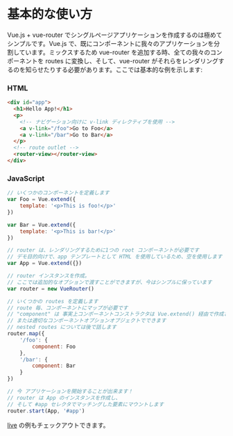 # 基本的な使い方

Vue.js + vue-router でシングルページアプリケーションを作成するのは極めてシンプルです。Vue.js で、既にコンポーネントに我々のアプリケーションを分割しています。ミックスするため vue-router を追加する時、全ての我々のコンポーネントを routes に変換し、そして、vue-router がそれらをレンダリングするのを知らせたりする必要があります。ここでは基本的な例を示します:

### HTML

``` html
<div id="app">
  <h1>Hello App!</h1>
  <p>
    <!-- ナビゲーション向けに v-link ディレクティブを使用 -->
    <a v-link="/foo">Go to Foo</a>
    <a v-link="/bar">Go to Bar</a>
  </p>
  <!-- route outlet -->
  <router-view></router-view>
</div>
```

### JavaScript

``` js
// いくつかのコンポーネントを定義します
var Foo = Vue.extend({
    template: '<p>This is foo!</p>'
})

var Bar = Vue.extend({
    template: '<p>This is bar!</p>'
})

// router は、レンダリングするために1つの root コンポーネントが必要です
// デモ目的向けで、app テンプレートとして HTML を使用しているため、空を使用します
var App = Vue.extend({})

// router インスタンスを作成。
// ここでは追加的なオプションで渡すことができますが、今はシンプルに保っています
var router = new VueRouter()

// いくつかの routes を定義します
// route 毎、コンポーネントにマップが必要です
// "component" は 事実上コンポーネントコンストラクタは Vue.extend() 経由で作成されるか、
// または適切なコンポーネントオプションオブジェクトでできます
// nested routes については後で話します
router.map({
    '/foo': {
        component: Foo
    },
    '/bar': {
        component: Bar
    }
})

// 今 アプリケーションを開始することが出来ます！
// router は App のインスタンスを作成し、
// そして #app セレクタでマッチングした要素にマウントします
router.start(App, '#app')
```

[live](http://jsfiddle.net/yyx990803/xyu276sa/) の例もチェックアウトできます。
